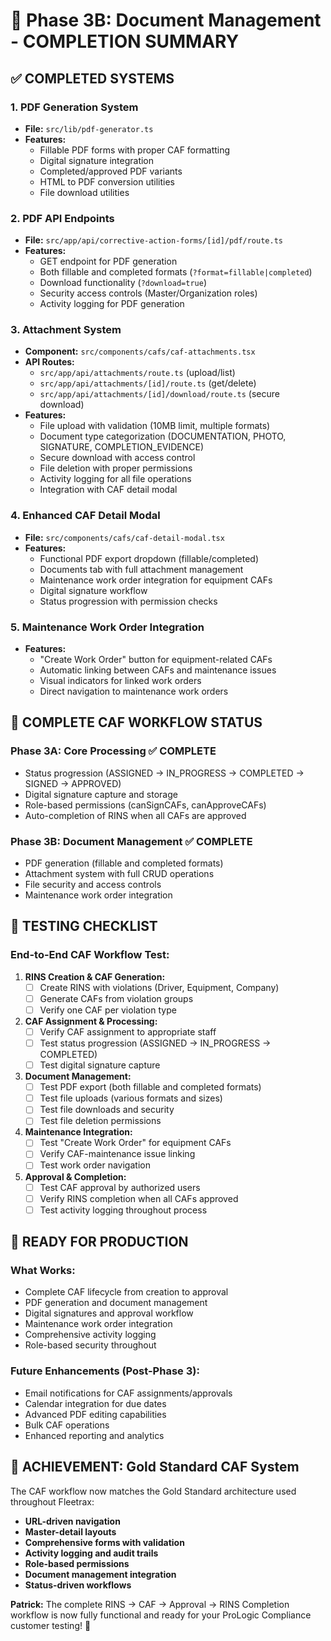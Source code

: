 # 🎯 Phase 3B: Document Management - COMPLETION SUMMARY

## ✅ **COMPLETED SYSTEMS**

### **1. PDF Generation System**

- **File:** `src/lib/pdf-generator.ts`
- **Features:**
  - Fillable PDF forms with proper CAF formatting
  - Digital signature integration
  - Completed/approved PDF variants
  - HTML to PDF conversion utilities
  - File download utilities

### **2. PDF API Endpoints**

- **File:** `src/app/api/corrective-action-forms/[id]/pdf/route.ts`
- **Features:**
  - GET endpoint for PDF generation
  - Both fillable and completed formats (`?format=fillable|completed`)
  - Download functionality (`?download=true`)
  - Security access controls (Master/Organization roles)
  - Activity logging for PDF generation

### **3. Attachment System**

- **Component:** `src/components/cafs/caf-attachments.tsx`
- **API Routes:**
  - `src/app/api/attachments/route.ts` (upload/list)
  - `src/app/api/attachments/[id]/route.ts` (get/delete)
  - `src/app/api/attachments/[id]/download/route.ts` (secure download)
- **Features:**
  - File upload with validation (10MB limit, multiple formats)
  - Document type categorization (DOCUMENTATION, PHOTO, SIGNATURE, COMPLETION_EVIDENCE)
  - Secure download with access control
  - File deletion with proper permissions
  - Activity logging for all file operations
  - Integration with CAF detail modal

### **4. Enhanced CAF Detail Modal**

- **File:** `src/components/cafs/caf-detail-modal.tsx`
- **Features:**
  - Functional PDF export dropdown (fillable/completed)
  - Documents tab with full attachment management
  - Maintenance work order integration for equipment CAFs
  - Digital signature workflow
  - Status progression with permission checks

### **5. Maintenance Work Order Integration**

- **Features:**
  - "Create Work Order" button for equipment-related CAFs
  - Automatic linking between CAFs and maintenance issues
  - Visual indicators for linked work orders
  - Direct navigation to maintenance work orders

## 🔄 **COMPLETE CAF WORKFLOW STATUS**

### **Phase 3A: Core Processing ✅ COMPLETE**

- Status progression (ASSIGNED → IN_PROGRESS → COMPLETED → SIGNED → APPROVED)
- Digital signature capture and storage
- Role-based permissions (canSignCAFs, canApproveCAFs)
- Auto-completion of RINS when all CAFs are approved

### **Phase 3B: Document Management ✅ COMPLETE**

- PDF generation (fillable and completed formats)
- Attachment system with full CRUD operations
- File security and access controls
- Maintenance work order integration

## 🧪 **TESTING CHECKLIST**

### **End-to-End CAF Workflow Test:**

1. **RINS Creation & CAF Generation:**
   - [ ] Create RINS with violations (Driver, Equipment, Company)
   - [ ] Generate CAFs from violation groups
   - [ ] Verify one CAF per violation type

2. **CAF Assignment & Processing:**
   - [ ] Verify CAF assignment to appropriate staff
   - [ ] Test status progression (ASSIGNED → IN_PROGRESS → COMPLETED)
   - [ ] Test digital signature capture

3. **Document Management:**
   - [ ] Test PDF export (both fillable and completed formats)
   - [ ] Test file uploads (various formats and sizes)
   - [ ] Test file downloads and security
   - [ ] Test file deletion permissions

4. **Maintenance Integration:**
   - [ ] Test "Create Work Order" for equipment CAFs
   - [ ] Verify CAF-maintenance issue linking
   - [ ] Test work order navigation

5. **Approval & Completion:**
   - [ ] Test CAF approval by authorized users
   - [ ] Verify RINS completion when all CAFs approved
   - [ ] Test activity logging throughout process

## 🚀 **READY FOR PRODUCTION**

### **What Works:**

- Complete CAF lifecycle from creation to approval
- PDF generation and document management
- Digital signatures and approval workflow
- Maintenance work order integration
- Comprehensive activity logging
- Role-based security throughout

### **Future Enhancements (Post-Phase 3):**

- Email notifications for CAF assignments/approvals
- Calendar integration for due dates
- Advanced PDF editing capabilities
- Bulk CAF operations
- Enhanced reporting and analytics

## 🎉 **ACHIEVEMENT: Gold Standard CAF System**

The CAF workflow now matches the Gold Standard architecture used throughout Fleetrax:

- **URL-driven navigation**
- **Master-detail layouts**
- **Comprehensive forms with validation**
- **Activity logging and audit trails**
- **Role-based permissions**
- **Document management integration**
- **Status-driven workflows**

**Patrick:** The complete RINS → CAF → Approval → RINS Completion workflow is now fully functional and ready for your ProLogic Compliance customer testing! 🎯
